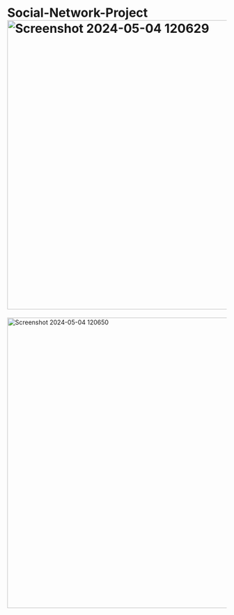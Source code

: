 # Social-Network-Project<img width="662" alt="Screenshot 2024-05-04 120629" src="https://github.com/f4rxs/Social-Network-Project/assets/118629992/6275be75-2941-4f6b-a00d-6c010d085feb">
<img width="665" alt="Screenshot 2024-05-04 120650" src="https://github.com/f4rxs/Social-Network-Project/assets/118629992/05a5f371-703a-4c6d-953e-a80bc4b93f42">
